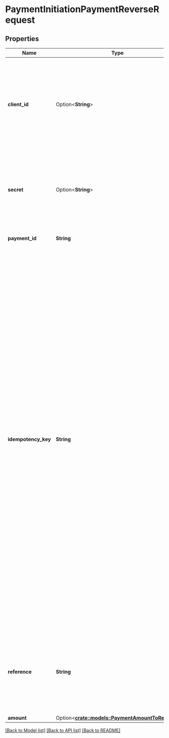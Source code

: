 # PaymentInitiationPaymentReverseRequest

## Properties

Name | Type | Description | Notes
------------ | ------------- | ------------- | -------------
**client_id** | Option<**String**> | Your Plaid API `client_id`. The `client_id` is required and may be provided either in the `PLAID-CLIENT-ID` header or as part of a request body. | [optional]
**secret** | Option<**String**> | Your Plaid API `secret`. The `secret` is required and may be provided either in the `PLAID-SECRET` header or as part of a request body. | [optional]
**payment_id** | **String** | The ID of the payment to reverse | 
**idempotency_key** | **String** | A random key provided by the client, per unique wallet transaction. Maximum of 128 characters.  The API supports idempotency for safely retrying requests without accidentally performing the same operation twice. If a request to execute a wallet transaction fails due to a network connection error, then after a minimum delay of one minute, you can retry the request with the same idempotency key to guarantee that only a single wallet transaction is created. If the request was successfully processed, it will prevent any transaction that uses the same idempotency key, and was received within 24 hours of the first request, from being processed. | 
**reference** | **String** | A reference for the refund. This must be an alphanumeric string with 6 to 18 characters and must not contain any special characters or spaces. | 
**amount** | Option<[**crate::models::PaymentAmountToRefund**](PaymentAmountToRefund.md)> |  | [optional]

[[Back to Model list]](../README.md#documentation-for-models) [[Back to API list]](../README.md#documentation-for-api-endpoints) [[Back to README]](../README.md)


